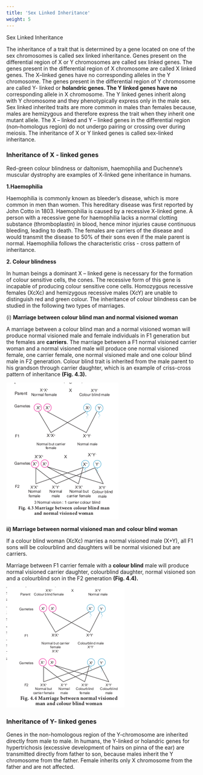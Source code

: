 ```yaml
---
title: 'Sex Linked Inheritance'
weight: 5
---
```

Sex Linked Inheritance


The inheritance of a trait that is determined by a gene located on one of the sex chromosomes is called sex linked inheritance. Genes present on the differential region of X or Y chromosomes are called sex linked genes. The genes present in the differential region of X chromosome are called X linked genes. The X–linked genes have no corresponding alleles in the Y chromosome. The genes present in the differential region of Y chromosome are called Y- linked or **holandric genes. The Y linked genes have no** corresponding allele in X chromosome. The Y linked genes inherit along with Y chromosome and they phenotypically express only in the male sex. Sex linked inherited traits are more common in males than females because, males are hemizygous and therefore express the trait when they inherit one mutant allele. The X – linked and Y – linked genes in the differential region (non–homologus region) do not undergo pairing or crossing over during meiosis. The inheritance of X or Y linked genes is called sex-linked inheritance.

### Inheritance of X - linked genes 
Red-green colour blindness or daltonism, haemophilia and Duchenne’s muscular dystrophy are examples of X-linked gene inheritance in humans.

**1.Haemophilia** 

Haemophilia is commonly known as bleeder’s disease, which is more common in men than women. This hereditary disease was first reported by John Cotto in 1803. Haemophilia is caused by a recessive X-linked gene. A person with a recessive gene for haemophilia lacks a normal clotting substance (thromboplastin) in blood, hence minor injuries cause continuous bleeding, leading to death. The females are carriers of the disease and would transmit the disease to 50% of their sons even if the male parent is normal. Haemophilia follows the characteristic criss - cross pattern of inheritance.

**2. Colour blindness** 

In human beings a dominant X – linked gene is necessary for the formation of colour sensitive cells, the cones. The recessive form of this gene is incapable of producing colour sensitive cone cells. Homozygous recessive females (XcXc) and hemizygous recessive males (XcY) are unable to distinguish red and green colour. The inheritance of colour blindness can be studied in the following two types of marriages.

(i) **Marriage between colour blind man and normal visioned woman**

A marriage between a colour blind man and a normal visioned woman will produce normal visioned male and female individuals in F1 generation but the females are **carriers**. The marriage between a F1 normal visioned carrier woman and a normal visioned male will produce one normal visioned female, one carrier female, one normal visioned male and one colour blind male in F2 generation. Colour blind trait is inherited from the male parent to his grandson through carrier daughter, which is an example of criss-cross pattern of inheritance **(Fig. 4.3).**

![Fig. 4.3 Marriage between colour blind manand normal visioned woman](4.6.png "")

**ii) Marriage between normal visioned man and colour blind woman**

If a colour blind woman (XcXc) marries a normal visioned male (X+Y), all F1 sons will be colourblind and daughters will be normal visioned but are carriers.

Marriage between F1 carrier female with a **colour blind** male will produce normal visioned carrier daughter, colourblind daughter, normal visioned son and a colourblind son in the F2 generation **(Fig. 4.4).**

![Fig. 4.4 Marriage between normal visioned man and colour blind woman](4.7.png "")

### Inheritance of Y- linked genes 

Genes in the non-homologous region of the Y-chromosome are inherited directly from male to male. In humans, the Y-linked or holandric genes for hypertrichosis (excessive development of hairs on pinna of the ear) are transmitted directly from father to son, because males inherit the Y chromosome from the father. Female inherits only X chromosome from the father and are not affected.
